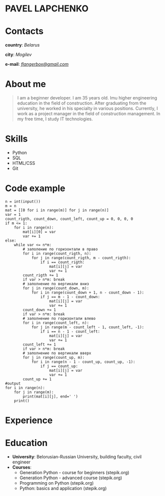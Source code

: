 # **PAVEL LAPCHENKO**

**Contacts**
==============

**country**: *Belarus*

**city**: *Mogilev*

**e-mail**: *flangerbox@gmail.com*

**About me**
==============

> I am a beginner developer. I am 35 years old. Imu higher engineering education in the field of construction. After graduating from the university, he worked in his specialty in various positions. Currently, I work as a project manager in the field of construction management. In my free time, I study IT technologies.

**Skills**
===========

* Python
* SQL
* HTML/CSS
* Git

**Code example**
================
```
n = int(input())
m = n
mat = [[0 for i in range(m)] for j in range(n)]
var = 1
count_rigth, count_down, count_left, count_up = 0, 0, 0, 0
if m <= 1:
    for i in range(n):
        mat[i][0] = var
        var += 1
else:
    while var <= n*m:
        # заполение по горизонтали в право
        for i in range(count_rigth, n):
            for j in range(count_rigth, m - count_rigth): 
                if i == count_rigth:
                    mat[i][j] = var
                    var += 1 
        count_rigth += 1
        if var > n*m: break
        # заполнение по вертикали вниз
        for j in range(count_down, m):
            for i in range(count_down + 1, n - count_down - 1):
                if j == m - 1 - count_down:
                    mat[i][j] = var
                    var += 1
        count_down += 1
        if var > n*m: break
        # заполнение по горизонтали влево
        for i in range(count_left, n):
            for j in range(m - count_left - 1, count_left, -1):
                if i == n - 1 - count_left:
                    mat[i][j] = var
                    var += 1
        count_left += 1
        if var > n*m: break
        # заполнение по вертикали вверх  
        for j in range(count_up, m):
            for i in range(n - 1 - count_up, count_up, -1):
                if j == count_up:
                    mat[i][j] = var
                    var += 1
        count_up += 1
#output
for i in range(n):
    for j in range(m):
        print(mat[i][j], end=' ')
    print()
```
**Experience**
=============
**Education**
=============
* __University__: Belorusian-Russian University, building faculty, civil engineer
* __Courses__:
    + Generation Python - course for beginners (stepik.org)
    + Generation Python - advanced course (stepik.org)
    + Programming on Python (stepik.org)
    + Python: basics and application (stepik.org)